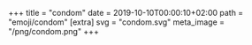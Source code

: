 +++
title = "condom"
date = 2019-10-10T00:00:10+02:00
path = "emoji/condom"
[extra]
svg = "condom.svg"
meta_image = "/png/condom.png"
+++
